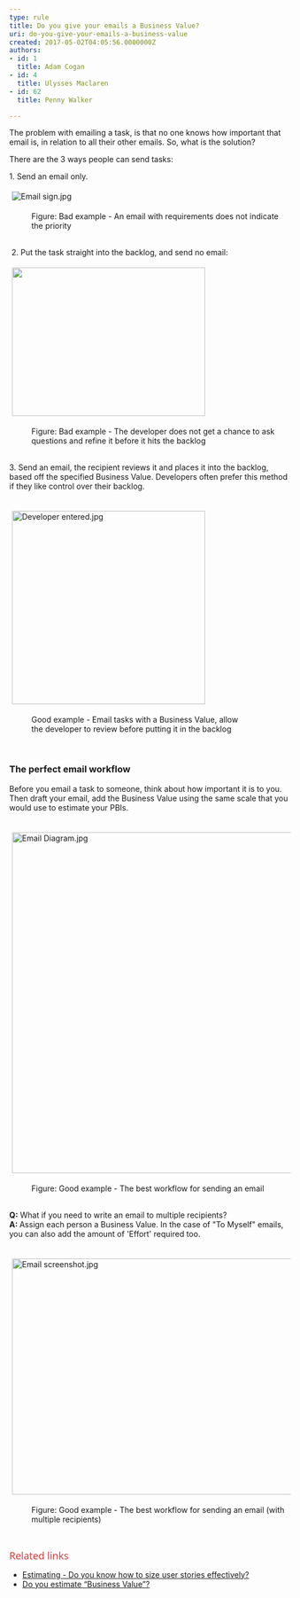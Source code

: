 ```yaml
---
type: rule
title: Do you give your emails a Business Value?
uri: do-you-give-your-emails-a-business-value
created: 2017-05-02T04:05:56.0000000Z
authors:
- id: 1
  title: Adam Cogan
- id: 4
  title: Ulysses Maclaren
- id: 62
  title: Penny Walker

---
```




<span class='intro'> <p>The problem with emailing a task, is that&#160;no one knows how important&#160;that email is, in relation to all their other emails. So, what is the solution?&#160;<br></p> </span>

<p>​There are the 3 ways people can send tasks​&#58;<br></p><p>1. Send an email only.<br></p><dl class="ssw15-rteElement-ImageArea"><img src="/PublishingImages/Email%20sign.jpg" alt="Email sign.jpg" style="margin&#58;5px;" /></dl><dd class="ssw15-rteElement-FigureBad">Figure&#58; Bad example - An email with requirements does not indicate the&#160;priority</dd><p><br>​​​​​ 2.&#160;Put the task straight into the backlog, and send&#160;no email&#58;​<br></p><dl class="ssw15-rteElement-ImageArea"><img src="/PublishingImages/straight%20to%20scrum.jpg" alt="" style="margin&#58;5px;width&#58;349px;height&#58;268px;" /></dl><dd class="ssw15-rteElement-FigureBad">​​​​​Figure&#58;&#160;Bad example -&#160;The developer does not get a chance to ask questions and refine it&#160;before it&#160;hits the backlog</dd><p>​<br>3. Send&#160;an email, the recipient reviews&#160;it&#160;and places&#160;it into the&#160;backlog, based off the specified Business Value.&#160;Developers&#160;often prefer this method if they like control over their backlog.<br><br></p><dl class="ssw15-rteElement-ImageArea"><img src="/PublishingImages/Developer%20entered.jpg" alt="Developer entered.jpg" style="margin&#58;5px;width&#58;349px;" /></dl><dd class="ssw15-rteElement-FigureGood">Good example -&#160;Email tasks with a Business Value, allow the&#160;developer to review before putting it in the backlog​​​<br></dd><p></p><p>​​​​</p><h3 class="ssw15-rteElement-H3">​The perfect&#160;email&#160;workflow​​​<br></h3><p>Before you email a task to someone, think about how important it is to you.&#160; Then draft your email, add the&#160;Business Value​&#160;using the same scale&#160;that you would&#160;use to estimate your PBIs​.&#160;<br><br></p><dl class="ssw15-rteElement-ImageArea" style="text-align&#58;left;"><dl class="ssw15-rteElement-ImageArea"><img src="/SiteAssets/do-you-give-your-emails-a-business-value/Email%20Diagram.jpg" alt="Email Diagram.jpg" style="width&#58;600px;margin&#58;5px;height&#58;615px;" /></dl><dd class="ssw15-rteElement-FigureGood">​​​​Figure&#58; ​​​Good ​​example -&#160;The best&#160;workflow for sending an email</dd><br></dl><p class="ssw15-rteElement-P" style="text-align&#58;left;"><strong>​​​Q&#58;</strong> What if you need to write an&#160;email to&#160;multiple recipients?<br><strong>A&#58; </strong>Assign each person&#160;a Business Value. ​In the case of &quot;To Myself&quot; emails, you can also add&#160;the amount of 'Effort' required too.<br><br></p><dl class="ssw15-rteElement-ImageArea" style="text-align&#58;left;"><img src="/PublishingImages/Email%20screenshot.jpg" alt="Email screenshot.jpg" style="text-align&#58;left;margin&#58;5px;width&#58;600px;height&#58;426px;" /></dl><dd class="ssw15-rteElement-FigureGood">Figure&#58; Good example -&#160;The best&#160;workflow for sending an email (with multiple recipients)<br></dd><p class="ssw15-rteElement-P">​​​<br></p><dl class="ssw15-rteElement-ImageArea"><span style="color&#58;#cc4141;font-family&#58;&quot;segoe ui&quot;, &quot;trebuchet ms&quot;, tahoma, arial, verdana, sans-serif;font-size&#58;18px;background-color&#58;initial;">Related links</span><br></dl><p></p><ul><li><a href="/_layouts/15/FIXUPREDIRECT.ASPX?WebId=3dfc0e07-e23a-4cbb-aac2-e778b71166a2&amp;TermSetId=07da3ddf-0924-4cd2-a6d4-a4809ae20160&amp;TermId=51296135-61d2-46bd-bee5-50f992199d99">Estimating - Do you know how to size user stories effectively?</a><br></li><li><a href="/_layouts/15/FIXUPREDIRECT.ASPX?WebId=3dfc0e07-e23a-4cbb-aac2-e778b71166a2&amp;TermSetId=07da3ddf-0924-4cd2-a6d4-a4809ae20160&amp;TermId=3a80775e-de03-4619-a9ac-3fbc97834f02">Do you estimate “Business Value”?</a><br><br></li></ul>


